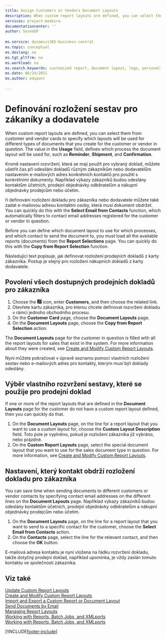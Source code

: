 ```yaml
---
title: Assign Customers or Vendors Document Layouts
description: When custom report layouts are defined, you can select them from customer and vendor cards to specify they aer used for the customer or vendor in question.
services: project-madeira
documentationcenter: ''
author: SorenGP

ms.service: dynamics365-business-central
ms.topic: conceptual
ms.devlang: na
ms.tgt_pltfrm: na
ms.workload: na
ms.search.keywords: customized report, document layout, logo, personalize
ms.date: 06/24/2021
ms.author: edupont

---
```

# Definování rozložení sestav pro zákaníky a dodavatele
When custom report layouts are defined, you can select them from customer and vendor cards to specify which layouts will be used for different types of documents that you create for the customer or vendor in question. The value in the **Usage** field, defines which process the document layout will be used for, such as **Reminder**, **Shipment**, and **Confirmation**.

Kromě nastavení rozvržení, která se mají použít pro vybraný doklad, můžete ušetřit čas při odesílání dokladů různým zákazníkům nebo dodavatelům nastavením e-mailových adres konkrétních kontaktů pro použití s ​​konkrétními dokumenty. Například výkazy zákazníků budou odeslány kontaktům účetních, prodejní objednávky odběratelům a nákupní objednávky prodejcům nebo účetím.

ři definování rozložení dokladu pro zákazníka nebo dodavatele můžete také zadat e-mailovou adresu kontaktní osoby, která musí dokument obdržet. You can quickly do this with the **Select Email from Contacts** function, which automatically filters to contact email addresses registered for the customer or vendor in question.

Before you can define which document layout to use for which processes, and which contact to send the document to, you must load all the available reports (documents) from the **Report Selections** page. You can quickly do this with the **Copy from Report Selection** function.

Následující text popisuje, jak definovat rozložení prodejních dokladů z karty zákazníka. Postup je stejný pro rozložení nákupních dokladů z karty dodavatele.

## Povolení všech dostupných prodejních dokladů pro zákazníka
1. Choose the ![Lightbulb that opens the Tell Me feature.](media/ui-search/search_small.png "Tell me what you want to do") icon, enter **Customers**, and then choose the related link.
2. Otevřete kartu zákazníka, pro kterou chcete definovat rozvržení dokladu v rámci jednoho obchodního procesu.
3. On the **Customer Card** page, choose the **Document Layouts** page.
4. On the **Document Layouts** page, choose the **Copy from Report Selection** action.

The **Document Layouts** page for the customer in question is filled with all the report layouts for sales that exist in the system. For more information about they were created, see [Create and Modify Custom Report Layouts](ui-how-create-custom-report-layout.md).

Nyní můžete pokračovat v úpravě seznamu pomocí vlastních rozložení sestav nebo e-mailových adres pro kontakty, kterým musí být doklady odeslány.

## Výběr vlastního rozvržení sestavy, které se použije pro prodejní doklad
If one or more of the report layouts that are defined in the **Document Layouts** page for the customer do not have a custom report layout defined, then you can quickly do that.

1. On the **Document Layouts** page, on the line for a report layout that you want to use a custom layout for, choose the **Custom Layout Description** field. Toto pole je vyplněno, pokud je rozložení zákazníka již vybráno, nebo prázdné.
2. On the **Custom Report Layouts** page, select the special document layout that you want to use for the sales document type in question. For more information, see [Create and Modify Custom Report Layouts](ui-how-create-custom-report-layout.md).

## Nastavení, který kontakt obdrží rozložení dokladu pro zákazníka
You can save time when sending documents to different customers or vendor contacts by specifying contact email addresses on the different lines on the **Document Layouts** page. Například výkazy zákazníků budou odeslány kontaktům účetních, prodejní objednávky odběratelům a nákupní objednávky prodejcům nebo účetím.

1. On the **Document Layouts** page, on the line for a report layout that you want to send to a specific contact for the customer, choose the **Select Email from Contacts** action.
2. On the **Contacts** page, select the line for the relevant contact, and then choose the **OK** button.

E-mailová adresa kontaktu je nyní vložena na řádku rozvržení dokladu, takže dotyčný prodejní doklad, například upomínka, je vždy zaslán tomuto kontaktu ve společnosti zákazníka.

## Viz také
[Update Custom Report Layouts](ui-update-report-layouts.md)  
[Create and Modify Custom Report Layouts](ui-how-create-custom-report-layout.md)  
[Import and Export a Custom Report or Document Layout](ui-how-import-and-export-report-layout.md)  
[Send Documents by Email](ui-how-send-documents-email.md)  
[Managing Report Layouts](ui-manage-report-layouts.md)  
[Working with Reports, Batch Jobs, and XMLports](ui-work-report.md)  
[Working with Reports, Batch Jobs, and XMLports](ui-work-report.md)


[!INCLUDE[footer-include](includes/footer-banner.md)]
